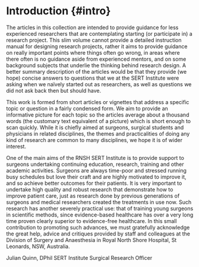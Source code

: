 


# Introduction {#intro}

The articles in this collection are intended to provide guidance for less experienced researchers that are contemplating starting (or participate in) a research project. This slim volume cannot provide a detailed instruction manual for designing research projects, rather it aims to provide guidance on really important points where things often go wrong, in areas where there often is no guidance aside from experienced mentors, and on some background subjects that underlie the thinking behind research design. A better summary description of the articles would be that they provide (we hope) concise answers to questions that we at the SERT Institute were asking when we naïvely started out as researchers, as well as questions we did not ask back then but should have. 

This work is formed from short articles or vignettes that address a specific topic or question in a fairly condensed form. We aim to provide an informative picture for each topic so the articles average about a thousand words (the customary text equivalent of a picture) which is short enough to scan quickly.  While it is chiefly aimed at surgeons, surgical students and physicians in related disciplines, the themes and practicalities of doing any kind of research are common to many disciplines, we hope it is of wider interest.

One of the main aims of the RNSH SERT Institute is to provide support to surgeons undertaking continuing education, research, training and other academic activities. Surgeons are always time-poor and stressed running busy schedules but love their craft and are highly motivated to improve it, and so achieve better outcomes for their patients. It is very important to undertake high quality and robust research that demonstrate how to improve patient care, just as research done by previous generations of surgeons and medical researchers created the treatments in use now. Such research has another severely practical use: that of training young surgeons in scientific methods, since evidence-based healthcare has over a very long time proven clearly superior to evidence-free healthcare.  In this small contribution to promoting such advances, we must gratefully acknowledge the great help, advice and critiques provided by staff and colleagues at the Division of Surgery and Anaesthesia in Royal North Shore Hospital, St Leonards, NSW, Australia. 

Julian Quinn, DPhil
SERT Institute Surgical Research Officer

